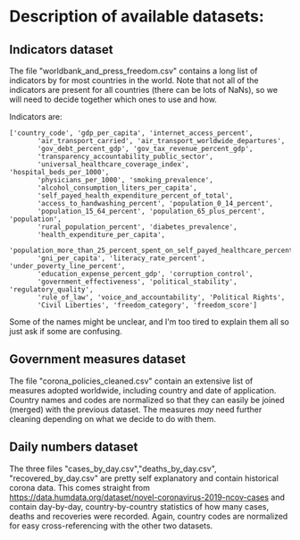 # Description of available datasets:

## Indicators dataset

The file "worldbank_and_press_freedom.csv" contains a long list of indicators by for most countries in the world. Note that not all of the indicators are present for all countries (there can be lots of NaNs), so we will need to decide together which ones to use and how.

Indicators are:

```
['country_code', 'gdp_per_capita', 'internet_access_percent',
       'air_transport_carried', 'air_transport_worldwide_departures',
       'gov_debt_percent_gdp', 'gov_tax_revenue_percent_gdp',
       'transparency_accountability_public_sector',
       'universal_healthcare_coverage_index', 'hospital_beds_per_1000',
       'physicians_per_1000', 'smoking_prevalence',
       'alcohol_consumption_liters_per_capita',
       'self_payed_health_expenditure_percent_of_total',
       'access_to_handwashing_percent', 'population_0_14_percent',
       'population_15_64_percent', 'population_65_plus_percent', 'population',
       'rural_population_percent', 'diabetes_prevalence',
       'health_expenditure_per_capita',
       'population_more_than_25_percent_spent_on_self_payed_healthcare_percent',
       'gni_per_capita', 'literacy_rate_percent', 'under_poverty_line_percent',
       'education_expense_percent_gdp', 'corruption_control',
       'government_effectiveness', 'political_stability', 'regulatory_quality',
       'rule_of_law', 'voice_and_accountability', 'Political Rights',
       'Civil Liberties', 'freedom_category', 'freedom_score']
```

Some of the names might be unclear, and I'm too tired to explain them all so just ask if some are confusing.

## Government measures dataset

The file "corona_policies_cleaned.csv" contain an extensive list of measures adopted worldwide, including country and date of application. 
Country names and codes are normalized so that they can easily be joined (merged) with the previous dataset. The measures *may* need further cleaning depending on what we decide to do with them.

## Daily numbers dataset

The three files "cases_by_day.csv","deaths_by_day.csv", "recovered_by_day.csv" are pretty self explanatory and contain historical corona data.
This comes straight from https://data.humdata.org/dataset/novel-coronavirus-2019-ncov-cases and contain day-by-day, country-by-country statistics of how many cases, deaths and recoveries were recorded. Again, country codes are normalized for easy cross-referencing with the other two datasets.